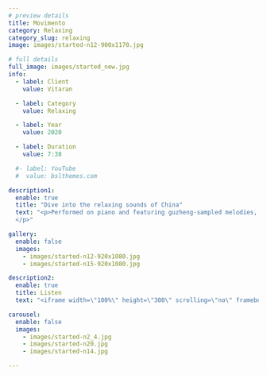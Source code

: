 ```yaml
---
# preview details
title: Movimento
category: Relaxing
category_slug: relaxing
image: images/started-n12-900x1170.jpg

# full details
full_image: images/started_new.jpg
info:
  - label: Client
    value: Vitaran

  - label: Category
    value: Relaxing

  - label: Year
    value: 2020

  - label: Duration
    value: 7:38

  #- label: YouTube
  #  value: bslthemes.com

description1:
  enable: true
  title: "Dive into the relaxing sounds of China"
  text: "<p>Performed on piano and featuring guzheng-sampled melodies, this slow relaxing ambient track entices a meditative state. Take a deep breath before you dive into the sounds of China.
  </p>"

gallery:
  enable: false
  images:
    - images/started-n12-920x1080.jpg
    - images/started-n15-920x1080.jpg

description2:
  enable: true
  title: Listen
  text: "<iframe width=\"100%\" height=\"300\" scrolling=\"no\" frameborder=\"no\" allow=\"autoplay\" src=\"https://w.soundcloud.com/player/?url=https%3A//api.soundcloud.com/tracks/1221452443&color=%23ff5500&auto_play=false&hide_related=false&show_comments=true&show_user=true&show_reposts=false&show_teaser=true&visual=true\"></iframe><div style=\"font-size: 10px; color: #cccccc;line-break: anywhere;word-break: normal;overflow: hidden;white-space: nowrap;text-overflow: ellipsis; font-family: Interstate,Lucida Grande,Lucida Sans Unicode,Lucida Sans,Garuda,Verdana,Tahoma,sans-serif;font-weight: 100;\"><a href=\"https://soundcloud.com/modulandu\" title=\"Modulandu\" target=\"_blank\" style=\"color: #cccccc; text-decoration: none;\">Modulandu</a> · <a href=\"https://soundcloud.com/modulandu/movimento\" title=\"Movimento\" target=\"_blank\" style=\"color: #cccccc; text-decoration: none;\">Movimento</a></div>"

carousel:
  enable: false
  images:
    - images/started-n2_4.jpg
    - images/started-n20.jpg
    - images/started-n14.jpg

---
```

